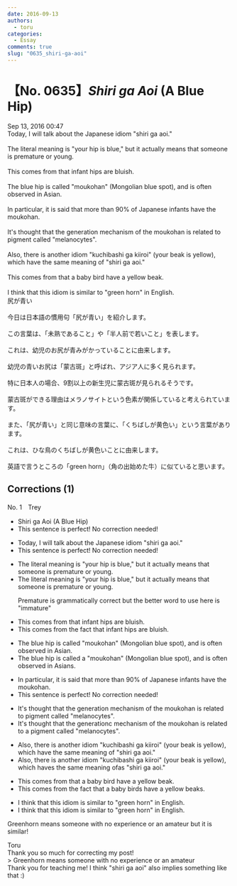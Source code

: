 ```yaml
---
date: 2016-09-13
authors:
  - toru
categories:
  - Essay
comments: true
slug: "0635_shiri-ga-aoi"
---
```


# 【No. 0635】<strong><em>Shiri ga Aoi</em></strong> (A Blue Hip)
<div class="date">Sep 13, 2016 00:47</div>
<div id="post"><div id="body_show_ori">
Today, I will talk about the Japanese idiom "shiri ga aoi."<br/><br/>The literal meaning is "your hip is blue," but it actually means that someone is premature or young.<br/><br/>This comes from that infant hips are bluish.<br/><br/>The blue hip is called "moukohan" (Mongolian blue spot), and is often observed in Asian.<br/><br/>In particular, it is said that more than 90% of Japanese infants have the moukohan.<br/><br/>It's thought that the generation mechanism of the moukohan is related to pigment called "melanocytes".<br/><br/>Also, there is another idiom "kuchibashi ga kiiroi" (your beak is yellow), which have the same meaning of "shiri ga aoi."<br/><br/>This comes from that a baby bird have a yellow beak.<br/><br/>I think that this idiom is similar to "green horn" in English.
</div></div>

<!-- more -->

<div id="post_ja"><div id="body_show_mo">
尻が青い<br/><br/>今日は日本語の慣用句「尻が青い」を紹介します。<br/><br/>この言葉は、「未熟であること」や「半人前で若いこと」を表します。<br/><br/>これは、幼児のお尻が青みがかっていることに由来します。<br/><br/>幼児の青いお尻は「蒙古斑」と呼ばれ、アジア人に多く見られます。<br/><br/>特に日本人の場合、9割以上の新生児に蒙古斑が見られるそうです。<br/><br/>蒙古斑ができる理由はメラノサイトという色素が関係していると考えられています。<br/><br/>また、「尻が青い」と同じ意味の言葉に、「くちばしが黄色い」という言葉があります。<br/><br/>これは、ひな鳥のくちばしが黄色いことに由来します。<br/><br/>英語で言うところの「green horn」（角の出始めた牛）に似ていると思います。
</div></div>

## Corrections (1)
<div id="block"><div class="first_name"> No. 1　<span class="just_name">Trey</span></div><div id="block2">
<ul class="correction_field">
<li class="incorrect">Shiri ga Aoi (A Blue Hip)</li>
<li class="corrected perfect">This sentence is perfect! No correction needed!</li>
</ul>
<ul class="correction_field">
<li class="incorrect">Today, I will talk about the Japanese idiom "shiri ga aoi."</li>
<li class="corrected perfect">This sentence is perfect! No correction needed!</li>
</ul>
<ul class="correction_field">
<li class="incorrect">The literal meaning is "your hip is blue," but it actually means that someone is premature or young.</li>
<li class="corrected correct">
The literal meaning is "your hip is blue," but it actually means that someone is premature or young.
<p class="correction_comment">Premature is grammatically correct  but the better word to use here is "immature"</p>
</li>
</ul>
<ul class="correction_field">
<li class="incorrect">This comes from that infant hips are bluish.</li>
<li class="corrected correct">
This comes from th<span class="f_red">e f</span>a<span class="f_red">c</span>t <span class="f_red">that </span>infant hips are bluish.
</li>
</ul>
<ul class="correction_field">
<li class="incorrect">The blue hip is called "moukohan" (Mongolian blue spot), and is often observed in Asian.</li>
<li class="corrected correct">
The blue hip is called <span class="f_red">a </span>"moukohan" (Mongolian blue spot), and is often observed in Asian<span class="f_red">s</span>.
</li>
</ul>
<ul class="correction_field">
<li class="incorrect">In particular, it is said that more than 90% of Japanese infants have the moukohan.</li>
<li class="corrected perfect">This sentence is perfect! No correction needed!</li>
</ul>
<ul class="correction_field">
<li class="incorrect">It's thought that the generation mechanism of the moukohan is related to pigment called "melanocytes".</li>
<li class="corrected correct">
It's thought that the gene<span class="f_gray"><span class="sline">ra</span></span>ti<span class="f_gray"><span class="sline">on</span></span><span class="f_red">c</span> mechanism of the moukohan is related to <span class="f_red">a </span>pigment called "melanocytes".
</li>
</ul>
<ul class="correction_field">
<li class="incorrect">Also, there is another idiom "kuchibashi ga kiiroi" (your beak is yellow), which have the same meaning of "shiri ga aoi."</li>
<li class="corrected correct">
Also, there is another idiom "kuchibashi ga kiiroi" (your beak is yellow), which ha<span class="f_gray"><span class="sline">ve</span></span><span class="f_red">s</span> the same meaning <span class="f_gray"><span class="sline">of</span></span><span class="f_red">as</span> "shiri ga aoi."
</li>
</ul>
<ul class="correction_field">
<li class="incorrect">This comes from that a baby bird have a yellow beak.</li>
<li class="corrected correct">
This comes from th<span class="f_red">e f</span>a<span class="f_red">c</span>t <span class="f_red">th</span>a<span class="f_red">t</span> <span class="f_red">a </span>baby bird<span class="f_red">s</span> have a yellow beak<span class="f_red">s</span>.
</li>
</ul>
<ul class="correction_field">
<li class="incorrect">I think that this idiom is similar to "green horn" in English.</li>
<li class="corrected correct">
I think that this idiom is similar to "green<span class="f_gray"><span class="sline"> </span></span>horn" in English.
</li>
</ul>
<p class="comment_small">
 Greenhorn means someone with no experience or an amateur but it is similar!
</p>

</div><div class="name"><span class="just_name">Toru</span><br>
Thank you so much for correcting my post!<br/>&gt; Greenhorn means someone with no experience or an amateur <br/>Thank you for teaching me! I think "shiri ga aoi" also implies something like that :)
</div>
</div>
